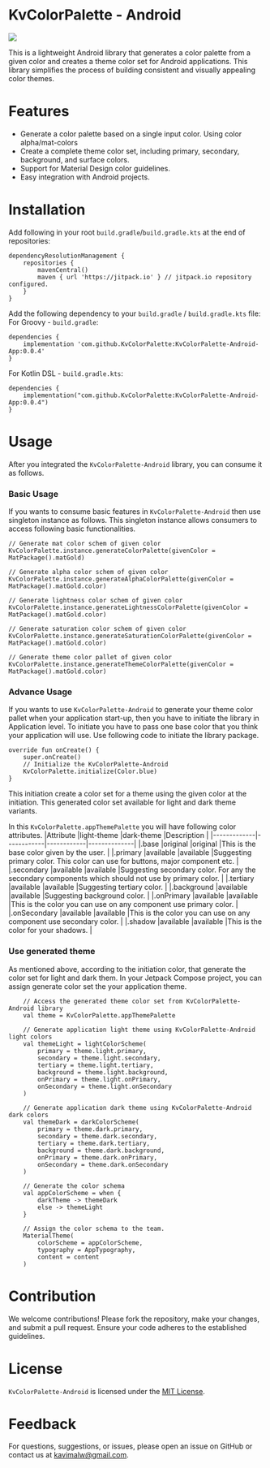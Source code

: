 # KvColorPalette - Android

[![](https://jitpack.io/v/KvColorPalette/KvColorPalette-Android-App.svg)](https://jitpack.io/#KvColorPalette/KvColorPalette-Android-App)

This is a lightweight Android library that generates a color palette from a given color and creates a theme color set for Android applications. 
This library simplifies the process of building consistent and visually appealing color themes.

# Features
* Generate a color palette based on a single input color. Using color alpha/mat-colors
* Create a complete theme color set, including primary, secondary, background, and surface colors.
* Support for Material Design color guidelines.
* Easy integration with Android projects.

# Installation
Add following in your root `build.gradle`/`build.gradle.kts` at the end of repositories:
````
dependencyResolutionManagement {
	repositories {
		mavenCentral()
		maven { url 'https://jitpack.io' } // jitpack.io repository configured.
	}
}
````

Add the following dependency to your `build.gradle` / `build.gradle.kts` file:
For Groovy - `build.gradle`:
````
dependencies {
    implementation 'com.github.KvColorPalette:KvColorPalette-Android-App:0.0.4'
}
````
For Kotlin DSL - `build.gradle.kts`:
````
dependencies {
    implementation("com.github.KvColorPalette:KvColorPalette-Android-App:0.0.4")
}
````

# Usage
After you integrated the `KvColorPalette-Android` library, you can consume it as follows.

### Basic Usage
If you wants to consume basic features in `KvColorPalette-Android` then use singleton instance as follows. This singleton instance allows consumers to access following basic functionalities.
```
// Generate mat color schem of given color
KvColorPalette.instance.generateColorPalette(givenColor = MatPackage().matGold)

// Generate alpha color schem of given color
KvColorPalette.instance.generateAlphaColorPalette(givenColor = MatPackage().matGold.color)

// Generate lightness color schem of given color
KvColorPalette.instance.generateLightnessColorPalette(givenColor = MatPackage().matGold.color)

// Generate saturation color schem of given color
KvColorPalette.instance.generateSaturationColorPalette(givenColor = MatPackage().matGold.color)

// Generate theme color pallet of given color
KvColorPalette.instance.generateThemeColorPalette(givenColor = MatPackage().matGold.color)
```

### Advance Usage
If you wants to use `KvColorPalette-Android` to generate your theme color pallet when your application start-up, then you have to initiate the library in Application level.
To initiate you have to pass one base color that you think your application will use. Use following code to initiate the library package.
````
override fun onCreate() {
    super.onCreate()
    // Initialize the KvColorPalette-Android
    KvColorPalette.initialize(Color.blue)
}
````
This initiation create a color set for a theme using the given color at the initiation. This generated color set available for light and dark theme variants.

In this `KvColorPalette.appThemePalette` you will have following color attributes.
|Attribute    |light-theme |dark-theme  |Description   |
|-------------|------------|------------|--------------|
|.base        |original    |original    |This is the base color given by the user.   |
|.primary     |available   |available   |Suggesting primary color. This color can use for buttons, major component etc.   |
|.secondary   |available   |available   |Suggesting secondary color. For any the secondary components which should not use by primary color.   |
|.tertiary    |available   |available   |Suggesting tertiary color.   |
|.background  |available   |available   |Suggesting background color.   |
|.onPrimary   |available   |available   |This is the color you can use on any component use primary color.   |
|.onSecondary |available   |available   |This is the color you can use on any component use secondary color.   |
|.shadow      |available   |available   |This is the color for your shadows.   |

### Use generated theme
As mentioned above, according to the initiation color, that generate the color set for light and dark them.
In your Jetpack Compose project, you can assign generate color set the your application theme.
````
    // Access the generated theme color set from KvColorPalette-Android library
    val theme = KvColorPalette.appThemePalette

    // Generate application light theme using KvColorPalette-Android light colors
    val themeLight = lightColorScheme(
        primary = theme.light.primary,
        secondary = theme.light.secondary,
        tertiary = theme.light.tertiary,
        background = theme.light.background,
        onPrimary = theme.light.onPrimary,
        onSecondary = theme.light.onSecondary
    )

    // Generate application dark theme using KvColorPalette-Android dark colors
    val themeDark = darkColorScheme(
        primary = theme.dark.primary,
        secondary = theme.dark.secondary,
        tertiary = theme.dark.tertiary,
        background = theme.dark.background,
        onPrimary = theme.dark.onPrimary,
        onSecondary = theme.dark.onSecondary
    )
    
    // Generate the color schema
    val appColorScheme = when {
        darkTheme -> themeDark
        else -> themeLight
    }

    // Assign the color schema to the team.
    MaterialTheme(
        colorScheme = appColorScheme,
        typography = AppTypography,
        content = content
    )
````

# Contribution
We welcome contributions! Please fork the repository, make your changes, and submit a pull request. Ensure your code adheres to the established guidelines.

# License
`KvColorPalette-Android` is licensed under the [MIT License](https://github.com/KvColorPalette/KvColorPalette-Android-App/blob/main/LICENSE).

# Feedback
For questions, suggestions, or issues, please open an issue on GitHub or contact us at kavimalw@gmail.com.



